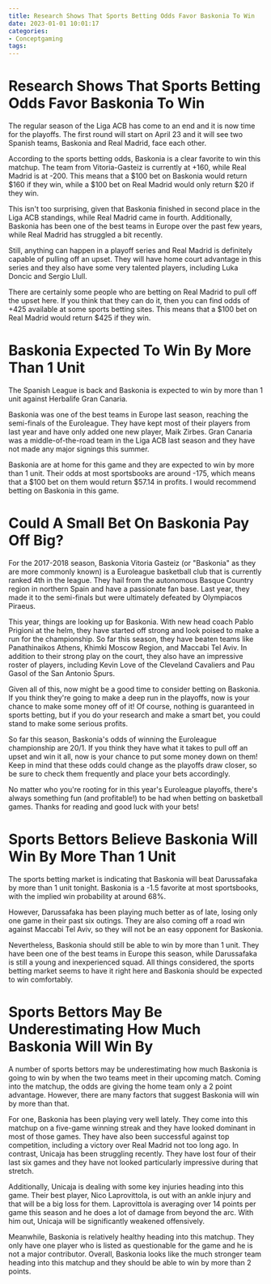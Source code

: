 ```yaml
---
title: Research Shows That Sports Betting Odds Favor Baskonia To Win
date: 2023-01-01 10:01:17
categories:
- Conceptgaming
tags:
---
```



#  Research Shows That Sports Betting Odds Favor Baskonia To Win

The regular season of the Liga ACB has come to an end and it is now time for the playoffs. The first round will start on April 23 and it will see two Spanish teams, Baskonia and Real Madrid, face each other.

According to the sports betting odds, Baskonia is a clear favorite to win this matchup. The team from Vitoria-Gasteiz is currently at +160, while Real Madrid is at -200. This means that a $100 bet on Baskonia would return $160 if they win, while a $100 bet on Real Madrid would only return $20 if they win.

This isn't too surprising, given that Baskonia finished in second place in the Liga ACB standings, while Real Madrid came in fourth. Additionally, Baskonia has been one of the best teams in Europe over the past few years, while Real Madrid has struggled a bit recently.

Still, anything can happen in a playoff series and Real Madrid is definitely capable of pulling off an upset. They will have home court advantage in this series and they also have some very talented players, including Luka Doncic and Sergio Llull.

There are certainly some people who are betting on Real Madrid to pull off the upset here. If you think that they can do it, then you can find odds of +425 available at some sports betting sites. This means that a $100 bet on Real Madrid would return $425 if they win.

#  Baskonia Expected To Win By More Than 1 Unit

The Spanish League is back and Baskonia is expected to win by more than 1 unit against Herbalife Gran Canaria.

Baskonia was one of the best teams in Europe last season, reaching the semi-finals of the Euroleague. They have kept most of their players from last year and have only added one new player, Maik Zirbes. Gran Canaria was a middle-of-the-road team in the Liga ACB last season and they have not made any major signings this summer.

Baskonia are at home for this game and they are expected to win by more than 1 unit. Their odds at most sportsbooks are around -175, which means that a $100 bet on them would return $57.14 in profits. I would recommend betting on Baskonia in this game.

#  Could A Small Bet On Baskonia Pay Off Big?

For the 2017-2018 season, Baskonia Vitoria Gasteiz (or "Baskonia" as they are more commonly known) is a Euroleague basketball club that is currently ranked 4th in the league. They hail from the autonomous Basque Country region in northern Spain and have a passionate fan base. Last year, they made it to the semi-finals but were ultimately defeated by Olympiacos Piraeus. 

This year, things are looking up for Baskonia. With new head coach Pablo Prigioni at the helm, they have started off strong and look poised to make a run for the championship. So far this season, they have beaten teams like Panathinaikos Athens, Khimki Moscow Region, and Maccabi Tel Aviv. In addition to their strong play on the court, they also have an impressive roster of players, including Kevin Love of the Cleveland Cavaliers and Pau Gasol of the San Antonio Spurs. 

Given all of this, now might be a good time to consider betting on Baskonia. If you think they're going to make a deep run in the playoffs, now is your chance to make some money off of it! Of course, nothing is guaranteed in sports betting, but if you do your research and make a smart bet, you could stand to make some serious profits. 

So far this season, Baskonia's odds of winning the Euroleague championship are 20/1. If you think they have what it takes to pull off an upset and win it all, now is your chance to put some money down on them! Keep in mind that these odds could change as the playoffs draw closer, so be sure to check them frequently and place your bets accordingly. 

No matter who you're rooting for in this year's Euroleague playoffs, there's always something fun (and profitable!) to be had when betting on basketball games. Thanks for reading and good luck with your bets!

#  Sports Bettors Believe Baskonia Will Win By More Than 1 Unit

The sports betting market is indicating that Baskonia will beat Darussafaka by more than 1 unit tonight. Baskonia is a -1.5 favorite at most sportsbooks, with the implied win probability at around 68%.

However, Darussafaka has been playing much better as of late, losing only one game in their past six outings. They are also coming off a road win against Maccabi Tel Aviv, so they will not be an easy opponent for Baskonia.

Nevertheless, Baskonia should still be able to win by more than 1 unit. They have been one of the best teams in Europe this season, while Darussafaka is still a young and inexperienced squad. All things considered, the sports betting market seems to have it right here and Baskonia should be expected to win comfortably.

#  Sports Bettors May Be Underestimating How Much Baskonia Will Win By

A number of sports bettors may be underestimating how much Baskonia is going to win by when the two teams meet in their upcoming match. Coming into the matchup, the odds are giving the home team only a 2 point advantage. However, there are many factors that suggest Baskonia will win by more than that.

For one, Baskonia has been playing very well lately. They come into this matchup on a five-game winning streak and they have looked dominant in most of those games. They have also been successful against top competition, including a victory over Real Madrid not too long ago. In contrast, Unicaja has been struggling recently. They have lost four of their last six games and they have not looked particularly impressive during that stretch.

 Additionally, Unicaja is dealing with some key injuries heading into this game. Their best player, Nico Laprovittola, is out with an ankle injury and that will be a big loss for them. Laprovittola is averaging over 14 points per game this season and he does a lot of damage from beyond the arc. With him out, Unicaja will be significantly weakened offensively.

Meanwhile, Baskonia is relatively healthy heading into this matchup. They only have one player who is listed as questionable for the game and he is not a major contributor. Overall, Baskonia looks like the much stronger team heading into this matchup and they should be able to win by more than 2 points.